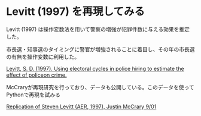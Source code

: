# Levitt (1997) を再現してみる

Levitt (1997) は操作変数法を用いて警察の増強が犯罪件数に与える効果を推定した。

市長選・知事選のタイミングに警官が増強されることに着目し、その年の市長選の有無を操作変数に利用した。

[Levitt, S. D. (1997). Using electoral cycles in police hiring to estimate the effect of policeon crime.](http://home.cerge-ei.cz/gebicka/files/IV_Simultaneity.pdf)


McCraryが再現研究を行っており、データも公開している。このデータを使ってPythonで再現を試みる

[Replication of Steven Levitt (AER, 1997), Justin McCrary 9/01](https://eml.berkeley.edu/replications/mccrary/index.html)
